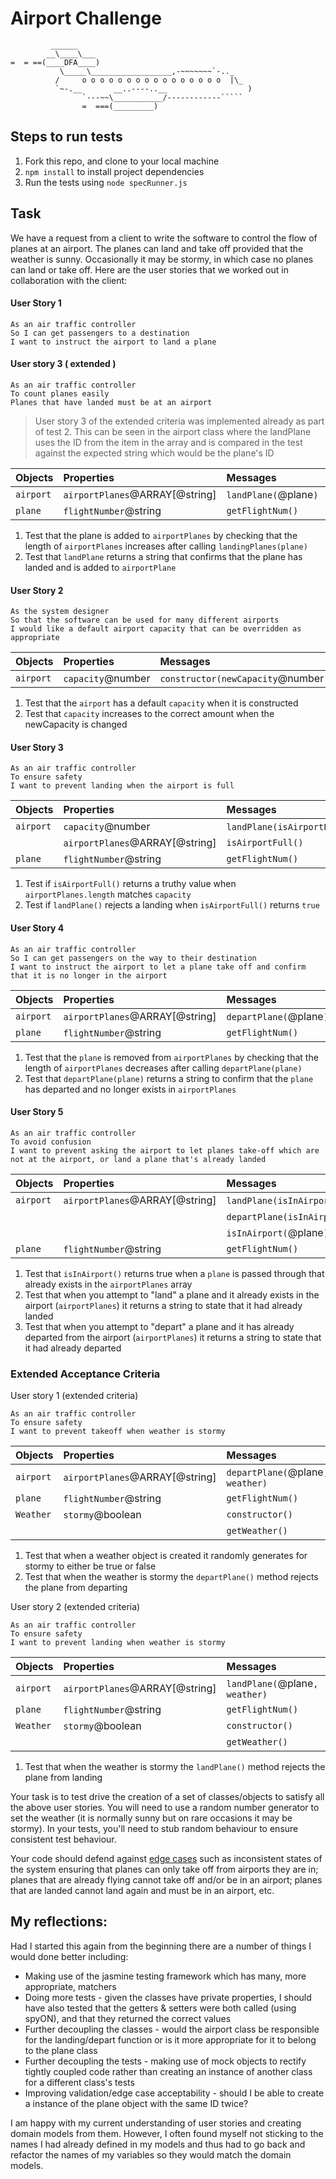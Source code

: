 Airport Challenge
=================

```
         ______
        __\____\___
=  = ==(____DFA____)
           \_____\__________________,-~~~~~~~`-.._
          /     o o o o o o o o o o o o o o o o  |\_
          `~-.__       __..----..__                  )
                `---~~\___________/------------`````
                =  ===(_________)

```

Steps to run tests
-------

1. Fork this repo, and clone to your local machine
2. `npm install` to install project dependencies
3. Run the tests using `node specRunner.js`

Task
-----

We have a request from a client to write the software to control the flow of planes at an airport. The planes can land and take off provided that the weather is sunny. Occasionally it may be stormy, in which case no planes can land or take off.  Here are the user stories that we worked out in collaboration with the client:

#### User Story 1
```
As an air traffic controller
So I can get passengers to a destination
I want to instruct the airport to land a plane

```
#### User story 3 ( extended )
```
As an air traffic controller
To count planes easily
Planes that have landed must be at an airport
```
> User story 3 of the extended criteria was implemented already as part of test 2.
> This can be seen in the airport class where the landPlane uses the ID from the item in the array and is compared in the test against the expected string which would be the plane's ID

| Objects   | Properties                     | Messages              | Output  |
| :-------- | :----------------------------- | :-------------------- | :------ |
| `airport` | `airportPlanes`@ARRAY[@string] | `landPlane(`@plane`)` | @string |
| `plane`   | `flightNumber`@string          | `getFlightNum()`      | @string |

1. Test that the plane is added  to `airportPlanes` by checking that the length of `airportPlanes` increases after calling `landingPlanes(plane)`
2. Test that `landPlane` returns a string that confirms that the plane has landed and is added to `airportPlane`
#### User Story 2
```
As the system designer
So that the software can be used for many different airports
I would like a default airport capacity that can be overridden as appropriate
```
| Objects   | Properties        | Messages                            | Output |
| :-------- | :---------------- | :---------------------------------- | :----- |
| `airport` | `capacity`@number | `constructor(newCapacity`@number`)` | @void  |

1. Test that the `airport` has a default `capacity` when it is constructed
2. Test that `capacity` increases to the correct amount when the newCapacity is changed

#### User Story 3
```
As an air traffic controller
To ensure safety
I want to prevent landing when the airport is full
```
| Objects   | Properties                     | Messages                              | Output   |
| :-------- | :----------------------------- | :------------------------------------ | :------- |
| `airport` | `capacity`@number              | `landPlane(isAirportFull(),`@plane`)` | @string  |
|           | `airportPlanes`@ARRAY[@string] | `isAirportFull()`                     | @boolean |
| `plane`   | `flightNumber`@string          | `getFlightNum()`                      | @string  |

1. Test if `isAirportFull()` returns a truthy value when `airportPlanes.length` matches `capacity`
2. Test if `landPlane()` rejects a landing when `isAirportFull()` returns `true`

#### User Story 4
```
As an air traffic controller
So I can get passengers on the way to their destination
I want to instruct the airport to let a plane take off and confirm that it is no longer in the airport
```
| Objects   | Properties                     | Messages                | Output  |
| :-------- | :----------------------------- | :---------------------- | :------ |
| `airport` | `airportPlanes`@ARRAY[@string] | `departPlane(`@plane`)` | @string |
| `plane`   | `flightNumber`@string          | `getFlightNum()`        | @string |

1. Test that the `plane` is removed from `airportPlanes` by checking that the length of `airportPlanes` decreases after calling `departPlane(plane)`
2. Test that `departPlane(plane)` returns a string to confirm that the `plane` has departed and no longer exists in `airportPlanes`

#### User Story 5
```
As an air traffic controller
To avoid confusion
I want to prevent asking the airport to let planes take-off which are not at the airport, or land a plane that's already landed
```
| Objects   | Properties                     | Messages                            | Output   |
| :-------- | :----------------------------- | :---------------------------------- | :------- |
| `airport` | `airportPlanes`@ARRAY[@string] | `landPlane(isInAirport,`@plane`)`   | @string  |
|           |                                | `departPlane(isInAirport,`@plane`)` | @string  |
|           |                                | `isInAirport(`@plane`)`             | @boolean |
| `plane`   | `flightNumber`@string          | `getFlightNum()`                    | @string  |

1. Test that `isInAirport()` returns true when a `plane` is passed through that already exists in the `airportPlanes` array
2. Test that when you attempt to "land" a plane and it already exists in the airport (`airportPlanes`) it returns a string to state that it had already landed
3. Test that when you attempt to "depart" a plane and it has already departed from the airport (`airportPlanes`) it returns a string to state that it had already departed


### Extended Acceptance Criteria

User story 1 (extended criteria)
```
As an air traffic controller
To ensure safety
I want to prevent takeoff when weather is stormy
```
| Objects   | Properties                     | Messages                         | Output   |
| :-------- | :----------------------------- | :------------------------------- | :------- |
| `airport` | `airportPlanes`@ARRAY[@string] | `departPlane(`@plane`, weather)` | @string  |
| `plane`   | `flightNumber`@string          | `getFlightNum()`                 | @string  |
| `Weather` | `stormy`@boolean               | `constructor()`                  | @boolean |
|           |                                | `getWeather()`                   | @boolean |

1. Test that when a weather object is created it randomly generates for stormy to either be true or false
2. Test that when the weather is stormy the `departPlane()` method rejects the plane from departing


User story 2 (extended criteria)
```
As an air traffic controller
To ensure safety
I want to prevent landing when weather is stormy
```
| Objects   | Properties                     | Messages                       | Output   |
| :-------- | :----------------------------- | :----------------------------- | :------- |
| `airport` | `airportPlanes`@ARRAY[@string] | `landPlane(`@plane`, weather)` | @string  |
| `plane`   | `flightNumber`@string          | `getFlightNum()`               | @string  |
| `Weather` | `stormy`@boolean               | `constructor()`                | @boolean |
|           |                                | `getWeather()`                 | @boolean |

1. Test that when the weather is stormy the `landPlane()` method rejects the plane from landing 



Your task is to test drive the creation of a set of classes/objects to satisfy all the above user stories. You will need to use a random number generator to set the weather (it is normally sunny but on rare occasions it may be stormy). In your tests, you'll need to stub random behaviour to ensure consistent test behaviour.

Your code should defend against [edge cases](http://programmers.stackexchange.com/questions/125587/what-are-the-difference-between-an-edge-case-a-corner-case-a-base-case-and-a-b) such as inconsistent states of the system ensuring that planes can only take off from airports they are in; planes that are already flying cannot take off and/or be in an airport; planes that are landed cannot land again and must be in an airport, etc.




## My reflections:

Had I started this again from the beginning there are a number of things I would done better including:
-  Making use of the jasmine testing framework which has many, more appropriate, matchers
-  Doing more tests - given the classes have private properties, I should have also tested that the getters & setters were both called (using spyON), and that they returned the correct values
-  Further decoupling the classes - would the airport class be responsible for the landing/depart function or is it more appropriate for it to belong to the plane class
-  Further decoupling the tests - making use of mock objects to rectify tightly coupled code rather than creating an instance of another class for a different class's tests
-  Improving validation/edge case acceptability - should I be able to create a instance of the plane object with the same ID twice?

I am happy with my current understanding of user stories and creating domain models from them. However, I often found myself not sticking to the names I had already defined in my models and thus had to go back and refactor the names of my variables so they would match the domain models.
